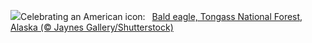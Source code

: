![](https://www.bing.com/th?id=OHR.EagleTree_EN-US8588984234_UHD.jpg&w=1000)Celebrating an American icon:&nbsp;&ensp;[Bald eagle, Tongass National Forest, Alaska (© Jaynes Gallery/Shutterstock)](https://www.bing.com/th?id=OHR.EagleTree_EN-US8588984234_UHD.jpg)
<br><br/>
